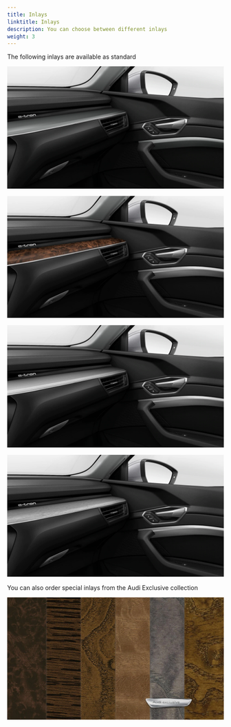 ```yaml
---
title: Inlays
linktitle: Inlays
description: You can choose between different inlays
weight: 3
---
```


The following inlays are available as standard

![Inlay](inlays_graphitegrey_1.png "Graphite Grey Inlays - standard")

![Inlay](inlay_valnut.png "Valnut Inlays option 5MG")

![Inlay](inlays_aluminium.png "Aliminium Inlay option 5TG")

![Inlay](inlays_vulcangrey.jpg "Vulcan grey ash option 5MB")

You can also order special inlays from the Audi Exclusive collection

![Inlays](inlay_audiexlusive.png "Audi exclusive collection inlays")